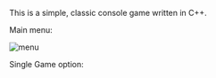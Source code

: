 This is a simple, classic console game written in C++.

Main menu:



![menu](https://user-images.githubusercontent.com/36672426/47261458-052e3300-d4d0-11e8-8099-5c84b228f374.jpg)


Single Game option:



